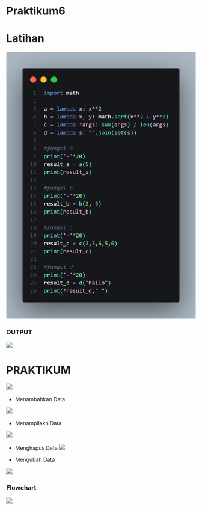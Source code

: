 # Praktikum6

# Latihan

![](dokumentasi/latihan.png)

<h3>OUTPUT</h3>

![](gambar/output.png)

<h1>PRAKTIKUM</h1>

![](gambar/fungsi.png)

- Menambahkan Data

![](gambar/tambah.png)

- Menampilakn Data

![](gambar/tampil.png)

- Menghapus Data
![](gambar/hapus.png)

- Mengubah Data

![](gambar/ubah.png)

<h3>Flowchart</h3>

![](gambar/flowchart.png)
